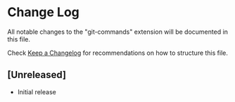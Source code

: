 # Change Log

All notable changes to the "git-commands" extension will be documented in this file.

Check [Keep a Changelog](http://keepachangelog.com/) for recommendations on how to structure this file.

## [Unreleased]

- Initial release